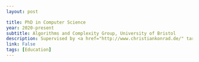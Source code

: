 ```yaml
---
layout: post

title: PhD in Computer Science
year: 2020-present
subtitle: Algorithms and Complexity Group, University of Bristol
description: Supervised by <a href="http://www.christiankonrad.de/" target="_blank">Dr Christian Konrad</a>
link: False
tags: [Education]
---
```

